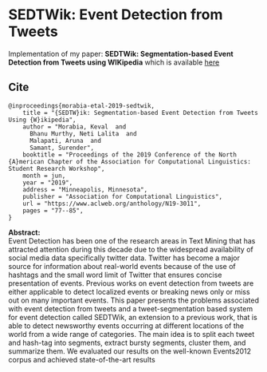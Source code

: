 # SEDTWik: Event Detection from Tweets
Implementation of my paper: **SEDTWik: Segmentation-based Event Detection from Tweets using WIKipedia** which is available <a href="https://www.aclweb.org/anthology/papers/N/N19/N19-3011/" target="_blank">here</a>


## Cite
```
@inproceedings{morabia-etal-2019-sedtwik,
    title = "{SEDTW}ik: Segmentation-based Event Detection from Tweets Using {W}ikipedia",
    author = "Morabia, Keval  and
      Bhanu Murthy, Neti Lalita  and
      Malapati, Aruna  and
      Samant, Surender",
    booktitle = "Proceedings of the 2019 Conference of the North {A}merican Chapter of the Association for Computational Linguistics: Student Research Workshop",
    month = jun,
    year = "2019",
    address = "Minneapolis, Minnesota",
    publisher = "Association for Computational Linguistics",
    url = "https://www.aclweb.org/anthology/N19-3011",
    pages = "77--85",
}
```
**Abstract:**
<br>Event Detection has been one of the research areas in Text Mining that has attracted attention during this decade due to the widespread availability of social media data specifically twitter data. Twitter has become a major source for information about real-world events because of the use of hashtags and the small word limit of Twitter that ensures concise presentation of events. Previous works on event detection from tweets are either applicable to detect localized events or breaking news only or miss out on many important events. This paper presents the problems associated with event detection from tweets and a tweet-segmentation based system for event detection called SEDTWik, an extension to a previous work, that is able to detect newsworthy events occurring at different locations of the world from a wide range of categories. The main idea is to split each tweet and hash-tag into segments, extract bursty segments, cluster them, and summarize them. We evaluated our results on the well-known Events2012 corpus and achieved state-of-the-art results
